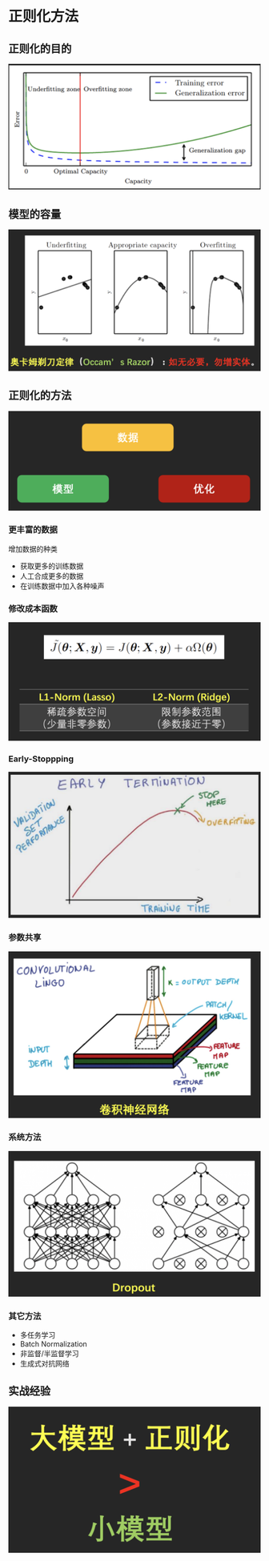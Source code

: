# 正则化方法

## 正则化的目的

![正则化的目的](../pic/正则化的目的.png)

## 模型的容量

![模型的容量](../pic/模型的容量.png)

## 正则化的方法

![正则化的方法](../pic/正则化的方法.png)

###  更丰富的数据

增加数据的种类

- 获取更多的训练数据
- 人工合成更多的数据
- 在训练数据中加入各种噪声

### 修改成本函数

![修改成本函数](../pic/修改成本函数.png)

### Early-Stoppping

![Early-Stoppping](../pic/Early-Stoppping.png)

### 参数共享

![参数共享](../pic/参数共享.png)

###  系统方法

![dropout](../pic/dropout.png)

### 其它方法

- 多任务学习
- Batch Normalization
- 非监督/半监督学习
- 生成式对抗网络

## 实战经验

![实战经验](../pic/实战经验.png)
